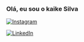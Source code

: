 
### Olá, eu sou o kaike Silva

[![Instagram](https://img.shields.io/badge/Instagram-E4405F?style=for-the-badge&logo=instagram&logoColor=white)](https://www.instagram.com/kaiike.slv/)

[![LinkedIn](https://img.shields.io/badge/LinkedIn-0077B5?style=for-the-badge&logo=linkedin&logoColor=white)](https://www.linkedin.com/in/kaike-silva-b46b26244/)
